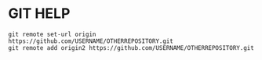 
# GIT HELP

    git remote set-url origin https://github.com/USERNAME/OTHERREPOSITORY.git
    git remote add origin2 https://github.com/USERNAME/OTHERREPOSITORY.git
